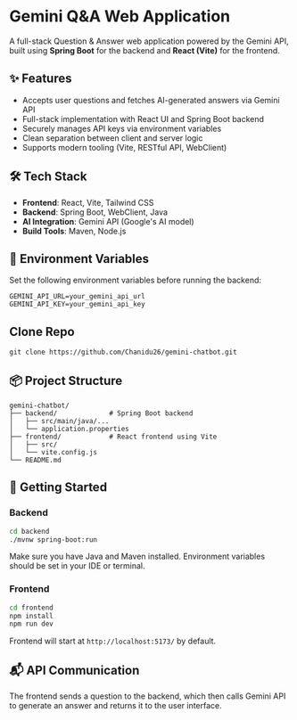 # Gemini Q&A Web Application

A full-stack Question & Answer web application powered by the Gemini API, built using **Spring Boot** for the backend and **React (Vite)** for the frontend.

## ✨ Features

- Accepts user questions and fetches AI-generated answers via Gemini API
- Full-stack implementation with React UI and Spring Boot backend
- Securely manages API keys via environment variables
- Clean separation between client and server logic
- Supports modern tooling (Vite, RESTful API, WebClient)

## 🛠️ Tech Stack

- **Frontend**: React, Vite, Tailwind CSS
- **Backend**: Spring Boot, WebClient, Java
- **AI Integration**: Gemini API (Google's AI model)
- **Build Tools**: Maven, Node.js

## 🔐 Environment Variables

Set the following environment variables before running the backend:

```
GEMINI_API_URL=your_gemini_api_url
GEMINI_API_KEY=your_gemini_api_key

```

## Clone Repo

```
git clone https://github.com/Chanidu26/gemini-chatbot.git

```

## 📦 Project Structure

```
gemini-chatbot/
├── backend/             # Spring Boot backend
│   ├── src/main/java/... 
│   └── application.properties
├── frontend/            # React frontend using Vite
│   ├── src/
│   └── vite.config.js
└── README.md
```

## 🚀 Getting Started

### Backend

```bash
cd backend
./mvnw spring-boot:run
```

Make sure you have Java and Maven installed. Environment variables should be set in your IDE or terminal.

### Frontend

```bash
cd frontend
npm install
npm run dev
```

Frontend will start at `http://localhost:5173/` by default.

## 📬 API Communication

The frontend sends a question to the backend, which then calls Gemini API to generate an answer and returns it to the user interface.

